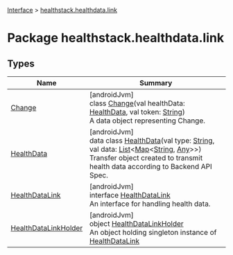 
[Interface](../../interface.html) > [healthstack.healthdata.link](index.html)



# Package healthstack.healthdata.link



## Types


| Name | Summary |
|---|---|
| [Change](-change/index.html) | [androidJvm]<br>class [Change](-change/index.html)(val healthData: [HealthData](-health-data/index.html), val token: [String](https://kotlinlang.org/api/latest/jvm/stdlib/kotlin/-string/index.html))<br>A data object representing Change. |
| [HealthData](-health-data/index.html) | [androidJvm]<br>data class [HealthData](-health-data/index.html)(val type: [String](https://kotlinlang.org/api/latest/jvm/stdlib/kotlin/-string/index.html), val data: [List](https://kotlinlang.org/api/latest/jvm/stdlib/kotlin.collections/-list/index.html)&lt;[Map](https://kotlinlang.org/api/latest/jvm/stdlib/kotlin.collections/-map/index.html)&lt;[String](https://kotlinlang.org/api/latest/jvm/stdlib/kotlin/-string/index.html), [Any](https://kotlinlang.org/api/latest/jvm/stdlib/kotlin/-any/index.html)&gt;&gt;)<br>Transfer object created to transmit health data according to Backend API Spec. |
| [HealthDataLink](-health-data-link/index.html) | [androidJvm]<br>interface [HealthDataLink](-health-data-link/index.html)<br>An interface for handling health data. |
| [HealthDataLinkHolder](-health-data-link-holder/index.html) | [androidJvm]<br>object [HealthDataLinkHolder](-health-data-link-holder/index.html)<br>An object holding singleton instance of [HealthDataLink](-health-data-link/index.html) |

